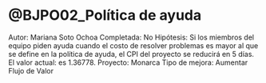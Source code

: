 # @BJPO02_Política de ayuda

Autor: Mariana Soto Ochoa
Completada: No
Hipótesis: Si los miembros del equipo piden ayuda cuando el costo de resolver problemas es mayor al que se define en la política de ayuda, el CPI del proyecto se reducirá en 5 días. El valor actual: es 1.36778.
Proyecto: Monarca
Tipo de mejora: Aumentar Flujo de Valor